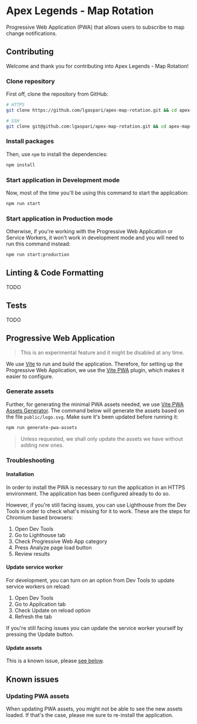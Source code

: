 # Apex Legends - Map Rotation

Progressive Web Application (PWA) that allows users to subscribe to map change notifications.

## Contributing

Welcome and thank you for contributing into Apex Legends - Map Rotation!

### Clone repository

First off, clone the repository from GitHub:

```bash
# HTTPS
git clone https://github.com/lgaspari/apex-map-rotation.git && cd apex-map-rotation

# SSH
git clone git@github.com:lgaspari/apex-map-rotation.git && cd apex-map-rotation
```

### Install packages

Then, use `npm` to install the dependencies:

```bash
npm install
```

### Start application in Development mode

Now, most of the time you'll be using this command to start the application:

```bash
npm run start
```

### Start application in Production mode

Otherwise, if you're working with the Progressive Web Application or Service Workers, it won't work in development mode and you will need to run this command instead:

```bash
npm run start:production
```

## Linting & Code Formatting

TODO

## Tests

TODO

## Progressive Web Application

> This is an experimental feature and it might be disabled at any time.

We use [Vite](https://vitejs.dev/) to run and build the application. Therefore, for setting up the Progressive Web Application, we use the [Vite PWA](https://vite-pwa-org.netlify.app/) plugin, which makes it easier to configure.

### Generate assets

Further, for generating the minimal PWA assets needed, we use [Vite PWA Assets Generator](https://vite-pwa-org.netlify.app/assets-generator/). The command below will generate the assets based on the file `public/logo.svg`. Make sure it's been updated before running it:

```bash
npm run generate-pwa-assets
```

> Unless requested, we shall only update the assets we have without adding new ones.

### Troubleshooting

#### Installation

In order to install the PWA is necessary to run the application in an HTTPS environment. The application has been configured already to do so.

However, if you're still facing issues, you can use Lighthouse from the Dev Tools in order to check what's missing for it to work. These are the steps for Chromium based browsers:

1. Open Dev Tools
2. Go to Lighthouse tab
3. Check Progressive Web App category
4. Press Analyze page load button
5. Review results

#### Update service worker

For development, you can turn on an option from Dev Tools to update service workers on reload:

1. Open Dev Tools
2. Go to Application tab
3. Check Update on reload option
4. Refresh the tab

If you're still facing issues you can update the service worker yourself by pressing the Update button.

#### Update assets

This is a known issue, please [see below](#updating-pwa-assets).

## Known issues

### Updating PWA assets

When updating PWA assets, you might not be able to see the new assets loaded. If that's the case, please me sure to re-install the application.
